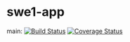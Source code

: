 # swe1-app

main: 
[![Build Status](https://app.travis-ci.com/xxzz-tt/swe1-app.svg?branch=main)](https://app.travis-ci.com/xxzz-tt/swe1-app)
[![Coverage Status](https://coveralls.io/repos/github/xxzz-tt/swe1-app/badge.svg?branch=)](https://coveralls.io/github/xxzz-tt/swe1-app?branch=)
